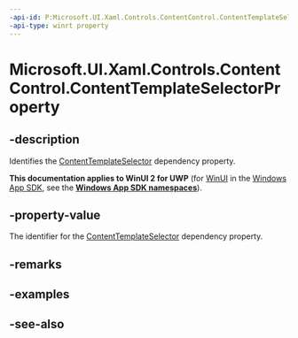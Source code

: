 ```yaml
---
-api-id: P:Microsoft.UI.Xaml.Controls.ContentControl.ContentTemplateSelectorProperty
-api-type: winrt property
---
```


<!-- Property syntax
public Windows.UI.Xaml.DependencyProperty ContentTemplateSelectorProperty { get; }
-->

# Microsoft.UI.Xaml.Controls.ContentControl.ContentTemplateSelectorProperty

## -description
Identifies the [ContentTemplateSelector](contentcontrol_contenttemplateselector.md) dependency property.

**This documentation applies to WinUI 2 for UWP** (for [WinUI](/windows/apps/winui/winui3/) in the [Windows App SDK](/windows/apps/windows-app-sdk/), see the **[Windows App SDK namespaces](/windows/windows-app-sdk/api/winrt/)**).

## -property-value
The identifier for the [ContentTemplateSelector](contentcontrol_contenttemplateselector.md) dependency property.

## -remarks

## -examples

## -see-also
